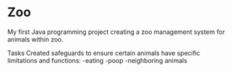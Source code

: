 # Zoo
My first Java programming project creating a zoo management system for animals within zoo. 

Tasks
Created safeguards to ensure certain animals have specific limitations and functions:
  -eating 
  -poop 
  -neighboring animals
